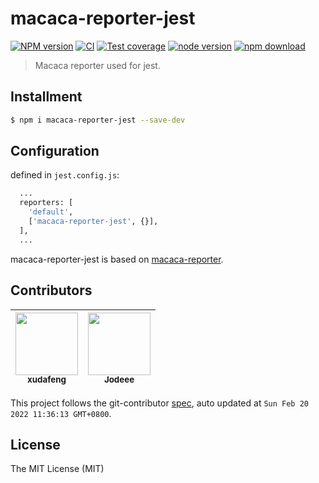 # macaca-reporter-jest

[![NPM version][npm-image]][npm-url]
[![CI][CI-image]][CI-url]
[![Test coverage][coveralls-image]][coveralls-url]
[![node version][node-image]][node-url]
[![npm download][download-image]][download-url]

[npm-image]: https://img.shields.io/npm/v/macaca-reporter-jest.svg
[npm-url]: https://npmjs.org/package/macaca-reporter-jest
[CI-image]: https://github.com/macacajs/macaca-reporter-jest/actions/workflows/ci.yml/badge.svg
[CI-url]: https://github.com/macacajs/macaca-reporter-jest/actions/workflows/ci.yml
[coveralls-image]: https://img.shields.io/coveralls/macacajs/macaca-reporter-jest.svg
[coveralls-url]: https://coveralls.io/r/macacajs/macaca-reporter-jest?branch=master
[node-image]: https://img.shields.io/badge/node.js-%3E=_8-green.svg
[node-url]: http://nodejs.org/download/
[download-image]: https://img.shields.io/npm/dm/macaca-reporter-jest.svg
[download-url]: https://npmjs.org/package/macaca-reporter-jest

> Macaca reporter used for jest.

## Installment

```bash
$ npm i macaca-reporter-jest --save-dev
```

## Configuration

defined in `jest.config.js`:

```bash
  ...
  reporters: [
    'default',
    ['macaca-reporter-jest', {}],
  ],
  ...
```

macaca-reporter-jest is based on [macaca-reporter](https://macacajs.github.io/macaca-reporter).

<!-- GITCONTRIBUTOR_START -->

## Contributors

|[<img src="https://avatars.githubusercontent.com/u/1011681?v=4" width="100px;"/><br/><sub><b>xudafeng</b></sub>](https://github.com/xudafeng)<br/>|[<img src="https://avatars.githubusercontent.com/u/30293087?v=4" width="100px;"/><br/><sub><b>Jodeee</b></sub>](https://github.com/Jodeee)<br/>|
| :---: | :---: |


This project follows the git-contributor [spec](https://github.com/xudafeng/git-contributor), auto updated at `Sun Feb 20 2022 11:36:13 GMT+0800`.

<!-- GITCONTRIBUTOR_END -->

## License

The MIT License (MIT)
